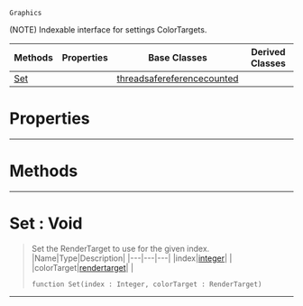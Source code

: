  `Graphics`

(NOTE) Indexable interface for settings ColorTargets.

|Methods|Properties|Base Classes|Derived Classes|
|---|---|---|---|
|[Set](colortargetmrt.md#set-void)| |[threadsafereferencecounted](threadsafereferencecounted.md)| |


 #  Properties


---  
 #  Methods


---  
 #  Set : Void

> Set the RenderTarget to use for the given index.
> |Name|Type|Description|
> |---|---|---|
> |index|[integer](../nada_base_types/integer.md)| |
> |colorTarget|[rendertarget](rendertarget.md)| |
> ```TS:Nada
> function Set(index : Integer, colorTarget : RenderTarget)
> ``` 


---  
 

 
